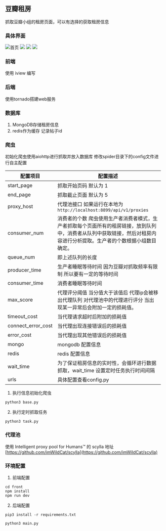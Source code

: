 ## 豆瓣租房

抓取豆瓣小组的租房页面，可以有选择的获取租房信息

### 具体界面

![首页](http://ww1.sinaimg.cn/large/006r0i4lly1fue3to4slsj32e81j04m9.jpg)
![](http://ww1.sinaimg.cn/large/006r0i4lly1fue3toljkmj32e81j0dzs.jpg)
![](http://ww1.sinaimg.cn/large/006r0i4lly1fue3toxc09j32e81j01e7.jpg)
![](http://ww1.sinaimg.cn/large/006r0i4lly1fue3tpduvcj32e81j01kx.jpg)


### 前端

使用 iview 编写

### 后端

使用tornado搭建web服务

### 数据库

1. MongoDB存储租房信息
2. redis作为缓存 记录帖子id

### 爬虫

初始化爬虫使用aiohttp进行抓取并放入数据库 修改spider目录下的config文件进行自主配置

| 配置项目           | 配置描述                                                     |
| ------------------ | ------------------------------------------------------------ |
| start_page         | 抓取开始页码 默认为 1                                        |
| end_page           | 抓取截止页面 默认为 5                                        |
| proxy_host         | 代理池接口 如果运行在本地为 `http://localhost:8899/api/v1/proxies` |
| consumer_num       | 消费者的个数 爬虫使用生产者消费者模式，生产者抓取每个页面所有的租房链接，放到队列中，消费者从队列中获取链接，然后对租房内容进行分析提取。生产者的个数根据小组数目确定。 |
| queue_num          | 即上述队列的长度                                             |
| producer_time      | 生产者睡眠等待时间 因为豆瓣对抓取频率有限制 所以要有一定的等待时间 |
| consumer_time      | 消费者睡眠等待时间                                           |
| max_score          | 代理评分阈值 当分值大于该值后 代理ip会被移出代理队列 对代理池中的代理进行评分 当出现某一异常后会附加一定的损耗值。 |
| timeout_cost       | 当代理请求超时后附加的损耗值                                 |
| connect_error_cost | 当代理出现连接错误后的损耗值                                 |
| error_cost         | 当代理出现其他错误后的损耗值                                 |
| mongo              | mongodb 配置信息                                             |
| redis              | redis 配置信息                                               |
| wait_time          | 为了保证租房信息的实时性，会循环进行数据抓取，wait_time 设置定时任务执行时间间隔 |
| urls               | 具体配置查看config.py                                        |

1. 执行信息初始化爬虫

```
python3 base.py
```

2. 执行定时抓取任务

```
python3 task.py
```

### 代理池

使用 Intelligent proxy pool for Humans™ 的 scylla 地址
[https://github.com/imWildCat/scylla](https://github.com/imWildCat/scylla)

### 环境配置

1. 前端配置

```
cd front
npm install
npm run dev
```

2. 后端配置

```
pip3 install -r requirements.txt
```

```
python3 main.py
```

